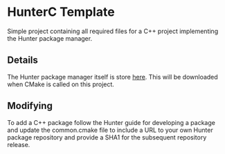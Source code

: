 # HunterC Template

Simple project containing all required files for a C++ project implementing the Hunter package manager.


## Details

The Hunter package manager itself is store [here](https://github.com/deanhu2/hunter). This will be downloaded when CMake is called on this project. 

## Modifying

To add a C++ package follow the Hunter guide for developing a package and update the common.cmake file to include a URL to your own Hunter package repository and provide a SHA1 for the subsequent repository release.